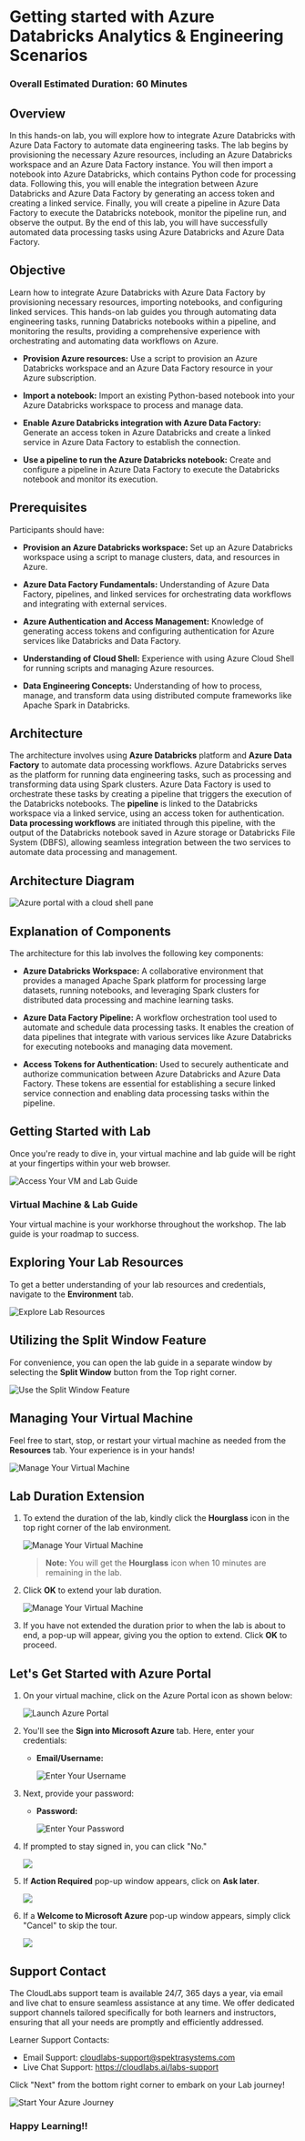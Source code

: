 # Getting started with Azure Databricks Analytics & Engineering Scenarios

### Overall Estimated Duration: 60 Minutes

## Overview

In this hands-on lab, you will explore how to integrate Azure Databricks with Azure Data Factory to automate data engineering tasks. The lab begins by provisioning the necessary Azure resources, including an Azure Databricks workspace and an Azure Data Factory instance. You will then import a notebook into Azure Databricks, which contains Python code for processing data. Following this, you will enable the integration between Azure Databricks and Azure Data Factory by generating an access token and creating a linked service. Finally, you will create a pipeline in Azure Data Factory to execute the Databricks notebook, monitor the pipeline run, and observe the output. By the end of this lab, you will have successfully automated data processing tasks using Azure Databricks and Azure Data Factory.

## Objective

Learn how to integrate Azure Databricks with Azure Data Factory by provisioning necessary resources, importing notebooks, and configuring linked services. This hands-on lab guides you through automating data engineering tasks, running Databricks notebooks within a pipeline, and monitoring the results, providing a comprehensive experience with orchestrating and automating data workflows on Azure.

- **Provision Azure resources:** Use a script to provision an Azure Databricks workspace and an Azure Data Factory resource in your Azure subscription.  

- **Import a notebook:** Import an existing Python-based notebook into your Azure Databricks workspace to process and manage data.  

- **Enable Azure Databricks integration with Azure Data Factory:** Generate an access token in Azure Databricks and create a linked service in Azure Data Factory to establish the connection.  

- **Use a pipeline to run the Azure Databricks notebook:** Create and configure a pipeline in Azure Data Factory to execute the Databricks notebook and monitor its execution.

## Prerequisites

Participants should have:

- **Provision an Azure Databricks workspace:** Set up an Azure Databricks workspace using a script to manage clusters, data, and resources in Azure.

- **Azure Data Factory Fundamentals:** Understanding of Azure Data Factory, pipelines, and linked services for orchestrating data workflows and integrating with external services.

- **Azure Authentication and Access Management:** Knowledge of generating access tokens and configuring authentication for Azure services like Databricks and Data Factory.

- **Understanding of Cloud Shell:** Experience with using Azure Cloud Shell for running scripts and managing Azure resources.

- **Data Engineering Concepts:** Understanding of how to process, manage, and transform data using distributed compute frameworks like Apache Spark in Databricks.

## Architecture

The architecture involves using **Azure Databricks** platform and **Azure Data Factory** to automate data processing workflows. Azure Databricks serves as the platform for running data engineering tasks, such as processing and transforming data using Spark clusters. Azure Data Factory is used to orchestrate these tasks by creating a pipeline that triggers the execution of the Databricks notebooks. The **pipeline** is linked to the Databricks workspace via a linked service, using an access token for authentication. **Data processing workflows** are initiated through this pipeline, with the output of the Databricks notebook saved in Azure storage or Databricks File System (DBFS), allowing seamless integration between the two services to automate data processing and management.

## Architecture Diagram

   ![Azure portal with a cloud shell pane](./Lab-Scenario-Preview/media/lab05-databricks.png)

## Explanation of Components

The architecture for this lab involves the following key components:

- **Azure Databricks Workspace:** A collaborative environment that provides a managed Apache Spark platform for processing large datasets, running notebooks, and leveraging Spark clusters for distributed data processing and machine learning tasks.

- **Azure Data Factory Pipeline:** A workflow orchestration tool used to automate and schedule data processing tasks. It enables the creation of data pipelines that integrate with various services like Azure Databricks for executing notebooks and managing data movement.

- **Access Tokens for Authentication:** Used to securely authenticate and authorize communication between Azure Databricks and Azure Data Factory. These tokens are essential for establishing a secure linked service connection and enabling data processing tasks within the pipeline.

## Getting Started with Lab
 
Once you're ready to dive in, your virtual machine and lab guide will be right at your fingertips within your web browser.
 
![Access Your VM and Lab Guide](../Labs/images/labguide-1.png)

### Virtual Machine & Lab Guide
 
Your virtual machine is your workhorse throughout the workshop. The lab guide is your roadmap to success.
 
## Exploring Your Lab Resources
 
To get a better understanding of your lab resources and credentials, navigate to the **Environment** tab.
 
![Explore Lab Resources](../Labs/images/env-1.png)
 
## Utilizing the Split Window Feature
 
For convenience, you can open the lab guide in a separate window by selecting the **Split Window** button from the Top right corner.
 
![Use the Split Window Feature](../Labs/images/spl.png)
 
## Managing Your Virtual Machine
 
Feel free to start, stop, or restart your virtual machine as needed from the **Resources** tab. Your experience is in your hands!
 
![Manage Your Virtual Machine](../Labs/images/res.png)

## **Lab Duration Extension**

1. To extend the duration of the lab, kindly click the **Hourglass** icon in the top right corner of the lab environment. 

    ![Manage Your Virtual Machine](../Labs/images/gext.png)

    >**Note:** You will get the **Hourglass** icon when 10 minutes are remaining in the lab.

2. Click **OK** to extend your lab duration.
 
   ![Manage Your Virtual Machine](../Labs/images/gext2.png)

3. If you have not extended the duration prior to when the lab is about to end, a pop-up will appear, giving you the option to extend. Click **OK** to proceed.
 
## Let's Get Started with Azure Portal
 
1. On your virtual machine, click on the Azure Portal icon as shown below:
 
   ![Launch Azure Portal](../Labs/images/sc900-image(1).png)

 
2. You'll see the **Sign into Microsoft Azure** tab. Here, enter your credentials:
 
   - **Email/Username:** <inject key="AzureAdUserEmail"></inject>
 
       ![Enter Your Username](../Labs/images/sc900-image-1.png)
 
3. Next, provide your password:
 
   - **Password:** <inject key="AzureAdUserPassword"></inject>
 
      ![Enter Your Password](../Labs/images/sc900-image-2.png)
 
4. If prompted to stay signed in, you can click "No."

   ![](../Labs/images/Sign-in-no.png)

6. If **Action Required** pop-up window appears, click on **Ask later**.

     ![](../Labs/images/ActionRequired.png)
 
7. If a **Welcome to Microsoft Azure** pop-up window appears, simply click "Cancel" to skip the tour.

    ![](../Labs/images/Azure-cancel-tour.png)

## Support Contact
 
The CloudLabs support team is available 24/7, 365 days a year, via email and live chat to ensure seamless assistance at any time. We offer dedicated support channels tailored specifically for both learners and instructors, ensuring that all your needs are promptly and efficiently addressed.

Learner Support Contacts:
- Email Support: cloudlabs-support@spektrasystems.com
- Live Chat Support: https://cloudlabs.ai/labs-support

Click "Next" from the bottom right corner to embark on your Lab journey!
 
   ![Start Your Azure Journey](../Labs/images/sc900-image(3).png)
 
### Happy Learning!!